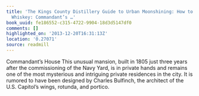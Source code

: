 ```yaml
---
title: 'The Kings County Distillery Guide to Urban Moonshining: How to Make and Drink
  Whiskey: Commandant’s …'
book_uuid: fe186552-c315-4722-9904-18d3d5147df0
comments: []
highlighted_on: '2013-12-20T16:31:13Z'
location: '0.27071'
source: readmill
---
```


Commandant’s House This unusual mansion, built in 1805 just three years after the commissioning of the Navy Yard, is in private hands and remains one of the most mysterious and intriguing private residences in the city. It is rumored to have been designed by Charles Bulfinch, the architect of the U.S. Capitol’s wings, rotunda, and portico.